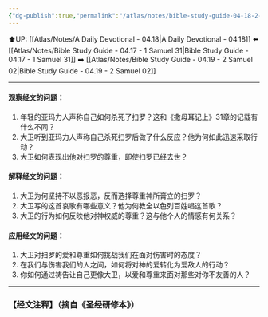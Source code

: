 ```yaml
---
{"dg-publish":true,"permalink":"/atlas/notes/bible-study-guide-04-18-2-samuel-01/"}
---
```


⬆️UP: [[Atlas/Notes/A Daily Devotional - 04.18\|A Daily Devotional - 04.18]]
⬅️ [[Atlas/Notes/Bible Study Guide - 04.17 - 1 Samuel 31\|Bible Study Guide - 04.17 - 1 Samuel 31]]
➡️ [[Atlas/Notes/Bible Study Guide - 04.19 - 2 Samuel 02\|Bible Study Guide - 04.19 - 2 Samuel 02]] 

---

#### 观察经文的问题：

1. 年轻的亚玛力人声称自己如何杀死了扫罗？这和《撒母耳记上》31章的记载有什么不同？
2. 大卫听到亚玛力人声称自己杀死扫罗后做了什么反应？他为何如此迅速采取行动？
3. 大卫如何表现出他对扫罗的尊重，即使扫罗已经去世？

#### 解释经文的问题：

1. 大卫为何坚持不以恶报恶，反而选择尊重神所膏立的扫罗？
2. 大卫写的这首哀歌有哪些意义？他为何教全以色列百姓唱这首歌？
3. 大卫的行为如何反映他对神权威的尊重？这与他个人的情感有何关系？

#### 应用经文的问题：

1. 大卫对扫罗的爱和尊重如何挑战我们在面对伤害时的态度？
2. 在我们与伤害我们的人之间，如何将对神的爱转化为爱敌人的行动？
3. 你如何通过祷告让自己更像大卫，以爱和尊重来面对那些对你不友善的人？


---
### 【经文注释】（摘自《圣经研修本》）
